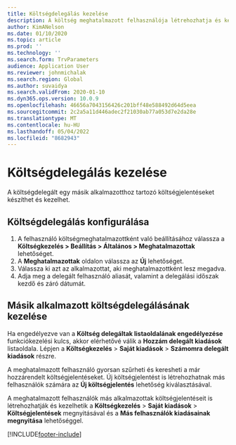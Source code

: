 ```yaml
---
title: Költségdelegálás kezelése
description: A költség meghatalmazott felhasználója létrehozhatja és kezelheti a szervezet egy másik alkalmazottja költségjelentéseit.
author: KimANelson
ms.date: 01/10/2020
ms.topic: article
ms.prod: ''
ms.technology: ''
ms.search.form: TrvParameters
audience: Application User
ms.reviewer: johnmichalak
ms.search.region: Global
ms.author: suvaidya
ms.search.validFrom: 2020-01-10
ms.dyn365.ops.version: 10.0.9
ms.openlocfilehash: 46656a7043156426c201bff48e588492d64d5eea
ms.sourcegitcommit: 2c2a5a11d446adec2f21030ab77a053d7e2da28e
ms.translationtype: MT
ms.contentlocale: hu-HU
ms.lasthandoff: 05/04/2022
ms.locfileid: "8682943"
---
```

# <a name="manage-expense-delegation"></a>Költségdelegálás kezelése

A költségdelegált egy másik alkalmazotthoz tartozó költségjelentéseket készíthet és kezelhet.

## <a name="configure-expense-delegation"></a>Költségdelegálás konfigurálása

1. A felhasználó költségmeghatalmazottként való beállításához válassza a **Költségkezelés > Beállítás > Általános > Meghatalmazottak** lehetőséget.
2. A **Meghatalmazottak** oldalon válassza az **Új** lehetőséget.
3. Válassza ki azt az alkalmazottat, aki meghatalmazottként lesz megadva. 
4. Adja meg a delegált felhasználó aliasát, valamint a delegálási időszak kezdő és záró dátumát.

## <a name="manage-expense-delegation-for-another-employee"></a>Másik alkalmazott költségdelegálásának kezelése

Ha engedélyezve van a **Költség delegáltak listaoldalának engedélyezése** funkciókezelési kulcs, akkor elérhetővé válik a **Hozzám delegált kiadások** listaoldala. Lépjen a **Költségkezelés** > **Saját kiadások** > **Számomra delegált kiadások** részre.

A meghatalmazott felhasználó gyorsan szűrheti és keresheti a már hozzárendelt költségjelentéseket. Új költségjelentést is létrehozhatnak más felhasználók számára az **Új költségjelentés** lehetőség kiválasztásával.

A meghatalmazott felhasználók más alkalmazottak költségjelentéseit is létrehozhatják és kezelhetik a **Költségkezelés** > **Saját kiadások** > **Költségjelentések** megnyitásával és a **Más felhasználók kiadásainak megnyitása** lehetőséggel.


[!INCLUDE[footer-include](../includes/footer-banner.md)]
